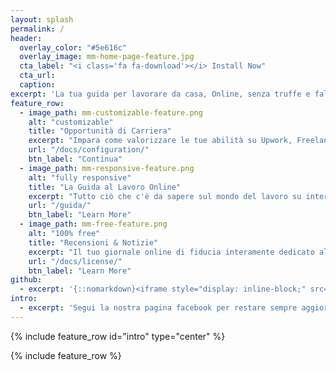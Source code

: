 ```yaml
---
layout: splash
permalink: /
header:
  overlay_color: "#5e616c"
  overlay_image: mm-home-page-feature.jpg
  cta_label: "<i class='fa fa-download'></i> Install Now"
  cta_url:
  caption:
excerpt: 'La tua guida per lavorare da casa, Online, senza truffe e false promesse. Costruisci la tua carriera Digitale.<br /> <small><a href="https://github.com/mmistakes/minimal-mistakes/releases/tag/3.4.8">Latest release v3.4.8</a></small><br /><br /> {::nomarkdown}<iframe style="display: inline-block;" src="https://ghbtns.com/github-btn.html?user=mmistakes&repo=minimal-mistakes&type=star&count=true&size=large" frameborder="0" scrolling="0" width="160px" height="30px"></iframe> <iframe style="display: inline-block;" src="https://ghbtns.com/github-btn.html?user=mmistakes&repo=minimal-mistakes&type=fork&count=true&size=large" frameborder="0" scrolling="0" width="158px" height="30px"></iframe>{:/nomarkdown}'
feature_row:
  - image_path: mm-customizable-feature.png
    alt: "customizable"
    title: "Opportunità di Carriera"
    excerpt: "Impara come valorizzare le tue abilità su Upwork, Freelancer e altre piattaforme di lavoro online"
    url: "/docs/configuration/"
    btn_label: "Continua"
  - image_path: mm-responsive-feature.png
    alt: "fully responsive"
    title: "La Guida al Lavoro Online"
    excerpt: "Tutto ciò che c'è da sapere sul mondo del lavoro su internet, senza fronzoli e fake news"
    url: "/guida/"
    btn_label: "Learn More"
  - image_path: mm-free-feature.png
    alt: "100% free"
    title: "Recensioni & Notizie"
    excerpt: "Il tuo giornale online di fiducia interamente dedicato al mondo del lavoro in rete"
    url: "/docs/license/"
    btn_label: "Learn More"
github:
  - excerpt: '{::nomarkdown}<iframe style="display: inline-block;" src="https://ghbtns.com/github-btn.html?user=mmistakes&repo=minimal-mistakes&type=star&count=true&size=large" frameborder="0" scrolling="0" width="160px" height="30px"></iframe> <iframe style="display: inline-block;" src="https://ghbtns.com/github-btn.html?user=mmistakes&repo=minimal-mistakes&type=fork&count=true&size=large" frameborder="0" scrolling="0" width="158px" height="30px"></iframe>{:/nomarkdown}'
intro:
  - excerpt: 'Segui la nostra pagina facebook per restare sempre aggiornato &nbsp; [<i class="fa fa-facebook"></i> @mmistakes](https://facebook.com/weblavoro){: .btn .btn--facebook}'
---
```


{% include feature_row id="intro" type="center" %}

{% include feature_row %}